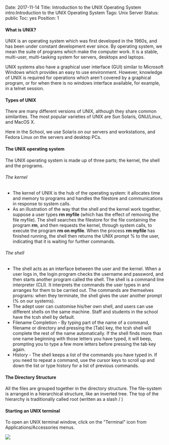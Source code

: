 Date: 2017-11-14
Title: Introduction to the UNIX Operating System
intro:Introduction to the UNIX Operating System
Tags: Unix Server
Status: public
Toc: yes
Position: 1

#### What is UNIX?

UNIX is an operating system which was first developed in the 1960s, and has been under constant development ever since. By operating system, we mean the suite of programs which make the computer work. It is a stable, multi-user, multi-tasking system for servers, desktops and laptops.

UNIX systems also have a graphical user interface (GUI) similar to Microsoft Windows which provides an easy to use environment. However, knowledge of UNIX is required for operations which aren't covered by a graphical program, or for when there is no windows interface available, for example, in a telnet session.

#### Types of UNIX

There are many different versions of UNIX, although they share common similarities. The most popular varieties of UNIX are Sun Solaris, GNU/Linux, and MacOS X.

Here in the School, we use Solaris on our servers and workstations, and Fedora Linux on the servers and desktop PCs.

#### The UNIX operating system

The UNIX operating system is made up of three parts; the kernel, the shell and the programs.

###### The kernel
  - The kernel of UNIX is the hub of the operating system: it allocates time and memory to programs and handles the filestore and communications in response to system calls.
  - As an illustration of the way that the shell and the kernel work together, suppose a user types <b>rm myfile</b> (which has the effect of removing the file myfile). The shell searches the filestore for the file containing the program <b>rm</b>, and then requests the kernel, through system calls, to execute the program <b>rm on myfile</b>. When the process <b>rm myfile</b> has finished running, the shell then returns the UNIX prompt % to the user, indicating that it is waiting for further commands. 

###### The shell
  - The shell acts as an interface between the user and the kernel. When a user logs in, the login program checks the username and password, and then starts another program called the shell. The shell is a command line interpreter (CLI). It interprets the commands the user types in and arranges for them to be carried out. The commands are themselves programs: when they terminate, the shell gives the user another prompt (% on our systems).
  - The adept user can customise his/her own shell, and users can use different shells on the same machine. Staff and students in the school have the tcsh shell by default.
  - Filename Completion - By typing part of the name of a command, filename or directory and pressing the [Tab] key, the tcsh shell will complete the rest of the name automatically. If the shell finds more than one name beginning with those letters you have typed, it will beep, prompting you to type a few more letters before pressing the tab key again. 
  - History - The shell keeps a list of the commands you have typed in. If you need to repeat a command, use the cursor keys to scroll up and down the list or type history for a list of previous commands. 

#### The Directory Structure

All the files are grouped together in the directory structure. The file-system is arranged in a hierarchical structure, like an inverted tree. The top of the hierarchy is traditionally called root (written as a slash / ) 

#### Starting an UNIX terminal

To open an UNIX terminal window, click on the "Terminal" icon from Applications/Accessories menus.

![](http://www.ee.surrey.ac.uk/Teaching/Unix/media/gnome-window.gif)